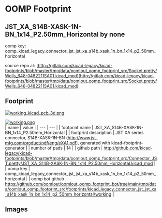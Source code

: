 # OOMP Footprint  
## JST_XA_S14B-XASK-1N-BN_1x14_P2.50mm_Horizontal  by none  
  
oomp key: oomp_kicad_legacy_connector_jst_jst_xa_s14b_xask_1n_bn_1x14_p2_50mm_horizontal  
  
source repo at: [http://gitlab.com/kicad-legacy/kicad-footprints/blob/master/tmp/data/oomlout_oomp_footprint_src/Socket.pretty/Wells_648-0482211SA01.kicad_mod](http://gitlab.com/kicad-legacy/kicad-footprints/blob/master/tmp/data/oomlout_oomp_footprint_src/Socket.pretty/Wells_648-0482211SA01.kicad_mod)  
## Footprint  
  
[![working_kicad_pcb_3d.png](working_kicad_pcb_3d_600.png)](working_kicad_pcb_3d.png)  
  
[![working.png](working_600.png)](working.png)  
| name | value | 
| --- | --- | 
| footprint name | JST_XA_S14B-XASK-1N-BN_1x14_P2.50mm_Horizontal | 
| footprint description | JST XA series connector, S14B-XASK-1N-BN (http://www.jst-mfg.com/product/pdf/eng/eXA1.pdf), generated with kicad-footprint-generator | 
| number of pads | 14 | 
| github path | http://github.com/kicad-legacy/kicad-footprints/blob/master/tmp/data/oomlout_oomp_footprint_src/Connector_JST.pretty/JST_XA_S14B-XASK-1N-BN_1x14_P2.50mm_Horizontal.kicad_mod | 
| oomp key | oomp_kicad_legacy_connector_jst_jst_xa_s14b_xask_1n_bn_1x14_p2_50mm_horizontal | 
| oomp bot github | https://github.com/oomlout/oomlout_oomp_footprint_bot/tree/main/tmp/data/oomlout_oomp_footprint_src/footprints/kicad_legacy_connector_jst_jst_xa_s14b_xask_1n_bn_1x14_p2_50mm_horizontal/working | 
## Images  
